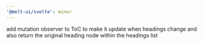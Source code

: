 ```yaml
---
'@melt-ui/svelte': minor
---
```


add mutation observer to ToC to make it update when headings change and also return the original heading node within the headings list
